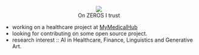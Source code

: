 <p align="center">
	<img src="https://github-readme-stats.vercel.app/api/?username=fuad021&show_icons=true&title_color=ddd&icon_color=ddd&text_color=9f9f9f&bg_color=151515"></img><br>
  On ZEROS I trust
</p>

- working on a healthcare project at [MyMedicalHub](https://mymedicalhub.com/)
- looking for contributing on some open source project.
- research interest :: AI in Healthcare, Finance, Linguistics and Generative Art.

